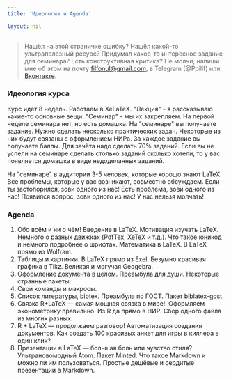 ```yaml
---
title: 'Идеология и Agenda'

layout: nil
---
```


> Нашёл на этой страничке ошибку? Нашёл какой-то ультраполезный ресурс? Придумал какое-то интересное задание для семинара? Есть конструктивная критика? Не молчи, напиши мне об этом на почту filfonul@gmail.com, в Telegram (@Ppilif) или  [Вконтакте](https://vk.com/ppilif).

### Идеология курса 

Курс идёт 8 недель. Работаем в XeLaTeX. "Лекция" - я рассказываю какие-то основные вещи. "Семинар" - мы их закрепляем. На первой неделе семинара нет, но есть домашка. 
На "семинаре" вы получаете задание. Нужно сделать несколько практических задач. Некоторые из них будут связаны с оформлением НИРа. За каждое задание вы получаете баллы. Для зачёта надо сделать 70% заданий. Если вы не успели на семинаре сделать столько заданий сколько хотели, то у вас появляется домашка в виде недоделанных заданий. 

На "семинаре" в аудитории 3-5 человек, которые хорошо знают LaTeX. Все проблемы, которые у вас возникают, совместно обсуждаем. Если ты застопорился, зови одного из нас! Есть проблема, зови одного из нас! Появился вопрос, зови одного из нас! У нас нельзя молчать! 

### Agenda

1. Обо всём и ни о чём!  Введение в LaTeX.  Мотивация изучать LaTeX. Немного о разных движках (PdfTex, XeTeX и т.д.). Что такое юникод и немного подробнее о шрифтах. Математика в LaTeX. В LaTeX прямо из Wolfram.
2. Таблицы и картинки. В LaTeX прямо из Exel. Безумно красивая графика в Tikz. Великая и могучая Geogebra.
3. Оформление документа в целом. Преамбула для души. Некоторые странные пакеты. 
4. Свои команды и макросы. 
5. Список литературы, bibtex. Преамбула по ГОСТ. Пакет biblatex-gost.  
6. Связка R+LaTeX — самая мощная связка в мире!. Оформляем эконометрику правильно. Из R да прямо в НИР. Сбор одного файла из многих разных. 
7. R + LaTeX — продолжаем разговор! Автоматизация создания документов. Как создать 100 красивых анкет для игры в киллера в один клик?
8. Презентации в LaTeX — большая боль или чувство стиля? Ультрановомодный Atom. Пакет Minted. Что такое Markdown и можно ли им пользоваться. Простые дешёвые и сердитые презентации в Markdown. 

